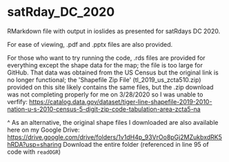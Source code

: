 # satRday_DC_2020

RMarkdown file with output in ioslides as presented for satRdays DC 2020.

For ease of viewing, .pdf and .pptx files are also provided.

For those who want to try running the code, .rds files are provided for everything except the shape data for the map; the file is too large for GitHub. That data was obtained from the US Census but the original link is no longer functional; the 'Shapefile Zip File' (tl_2019_us_zcta510.zip) provided on this site likely contains the same files, but the .zip download was not completing properly for me on 3/28/2020 so I was unable to verfify: https://catalog.data.gov/dataset/tiger-line-shapefile-2019-2010-nation-u-s-2010-census-5-digit-zip-code-tabulation-area-zcta5-na 

^ As an alternative, the original shape files I downloaded are also available here on my Google Drive: https://drive.google.com/drive/folders/1v1dH4p_93VrOo8pGj2MZukbxdRK5hRDA?usp=sharing Download the entire folder (referenced in line 95 of code with `readOGR`)
